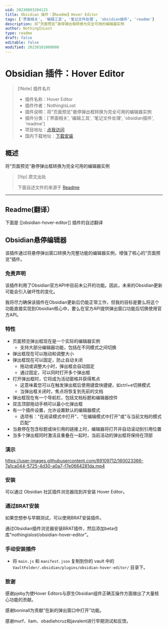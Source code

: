 ```yaml
---
uid: 20230803204125
title: Obsidian 插件：【Readme】Hover Editor
tags: ['界面相关', '编辑工具', '笔记文件处理', 'obsidian插件', 'readme']
description: 将“页面预览”悬停弹出框转换为完全可用的编辑器实例
author: NothingIsLost
type: readme
draft: false
editable: false
modified: 20230101000000
---
```


# Obsidian 插件：Hover Editor

> [!Note] 插件名片
> - 插件名称：Hover Editor
> - 插件作者：NothingIsLost
> - 插件说明：将“页面预览”悬停弹出框转换为完全可用的编辑器实例
> - 插件分类：['界面相关', '编辑工具', '笔记文件处理', 'obsidian插件', 'readme']
> - 项目地址：[点我访问](https://github.com/nothingislost/obsidian-hover-editor)
> - 国内下载地址：[下载安装](https://pkmer.cn/products/plugin/pluginMarket/?obsidian-hover-editor)

## 概述

将“页面预览”悬停弹出框转换为完全可用的编辑器实例



> [!tip] 原文出处
> 
>下面自述文件的来源于 [Readme](https://ghproxy.net/https://raw.githubusercontent.com/nothingislost/obsidian-hover-editor/master/README.md)
> 

---

## Readme(翻译）

下面是 [[obsidian-hover-editor]] 插件的自述翻译


## Obsidian悬停编辑器

该插件通过将悬停弹出窗口转换为完整功能的编辑器实例，增强了核心的“页面预览”插件。

### 免责声明

该插件利用了Obsidian官方API中目前未公开的功能。因此，未来的Obsidian更新可能会引入破坏性的变化。

我将尽力确保该插件在Obsidian更新后仍能正常工作，但我的目标是要么将这个功能直接实现到Obsidian核心中，要么在官方API提供弹出窗口功能后切换使用官方API。

### 特性

- 页面预览弹出框现在是一个实际的编辑器实例
  - 支持大部分编辑器功能，包括在不同模式之间切换
- 弹出框现在可以拖动和调整大小
- 弹出框现在可以固定，防止自动关闭
  - 拖动或调整大小时，弹出框会自动固定
  - 通过固定，可以同时打开多个弹出框
- 打开弹出框时，它将成为活动窗格并获得焦点
  - 这意味着您可以在触发弹出框后使用键盘快捷键，如ctrl+e切换模式
  - 当弹出框关闭时，焦点将恢复到先前的文档
- 弹出框现在有一个导航栏，包括文档标题和编辑器控件
- 双击顶部拖动手柄可以最小化弹出框
- 有一个插件设置，允许设置默认的编辑器模式
  - 选项有："在阅读模式中打开"、"在编辑模式中打开"或"与当前文档的模式匹配"
- 当悬停在包含标题或块引用的链接上时，编辑器将打开并自动滚动到引用位置
- 当多个弹出框同时激活且重叠在一起时，当前活动的弹出框将保持在顶部

### 演示

https://user-images.githubusercontent.com/89109712/160023366-7a1ca044-5725-4d30-a0a7-f7e0664281da.mp4

### 安装

可以通过 Obsidian 社区插件浏览器找到并安装 Hover Editor。

### 通过BRAT安装

如果您想参与早期测试，可以使用BRAT安装插件。

通过Obsidian插件浏览器安装BRAT插件，然后添加beta仓库"nothingislost/obsidian-hover-editor"。

### 手动安装插件

- 将 `main.js` 和 `manifest.json` 复制到你的 vault 中的 `VaultFolder/.obsidian/plugins/obsidian-hover-editor/` 目录下。

### 致谢

感谢pjeby为使Hover Editors与原生Obsidian组件正确互操作方面做出了大量核心功能的贡献。

感谢boninall为贡献“在新的弹出窗口中打开”功能。

感谢murf、liam、obadiahcruz和javalent进行早期测试和反馈。



